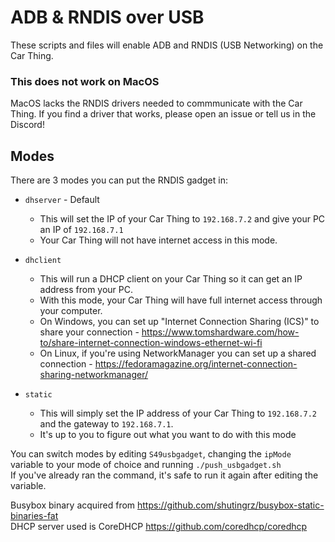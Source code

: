 # ADB & RNDIS over USB
These scripts and files will enable ADB and RNDIS (USB Networking) on the Car Thing.
### This does not work on MacOS
MacOS lacks the RNDIS drivers needed to commmunicate with the Car Thing. If you find a driver that works, please open an issue or tell us in the Discord!

## Modes
There are 3 modes you can put the RNDIS gadget in:
* `dhserver` - Default
  * This will set the IP of your Car Thing to `192.168.7.2` and give your PC an IP of `192.168.7.1`
  * Your Car Thing will not have internet access in this mode.

* `dhclient`
  * This will run a DHCP client on your Car Thing so it can get an IP address from your PC.
  * With this mode, your Car Thing will have full internet access through your computer.
  * On Windows, you can set up "Internet Connection Sharing (ICS)" to share your connection - https://www.tomshardware.com/how-to/share-internet-connection-windows-ethernet-wi-fi
  * On Linux, if you're using NetworkManager you can set up a shared connection - https://fedoramagazine.org/internet-connection-sharing-networkmanager/
 
* `static`
  * This will simply set the IP address of your Car Thing to `192.168.7.2` and the gateway to `192.168.7.1`.
  * It's up to you to figure out what you want to do with this mode
  
You can switch modes by editing `S49usbgadget`, changing the `ipMode` variable to your mode of choice and running `./push_usbgadget.sh` \
If you've already ran the command, it's safe to run it again after editing the variable.

Busybox binary acquired from https://github.com/shutingrz/busybox-static-binaries-fat \
DHCP server used is CoreDHCP https://github.com/coredhcp/coredhcp